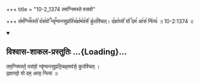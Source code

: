 +++
title = "10-2_1374 तमग्निमस्ते वसवो"

+++
त꣢म꣣ग्नि꣢꣫मस्ते꣣ व꣡स꣢वो꣣꣬ न्यृ꣢꣯ण्वन्त्सुप्रति꣣च꣢क्ष꣣म꣡व꣢से꣣ कु꣡त꣢श्चित्। द꣣क्षा꣢य्यो꣣ यो꣢꣫ दम꣣ आ꣢स꣣ नि꣡त्यः꣢ ॥ 10-2:1374 ॥

<div class="js_include" newlevelforh1="2" title="विश्वास-शाकल-प्रस्तुतिः" unfilled url="/vedAH_Rk/shAkalam/saMhitA/vishvAsa-prastutiH/07/001/02_tamagnimaste_vasavo.md">
<details open><summary><h2>विश्वास-शाकल-प्रस्तुतिः ...{Loading}...</h2></summary>


तम॒ग्निमस्ते॒ वस॑वो॒ न्यृ॑ण्वन्त्सुप्रति॒चक्ष॒मव॑से॒ कुत॑श्चित् ।  
द॒क्षाय्यो॒ यो दम॒ आस॒ नित्यः॑ ॥

</details>
</div>